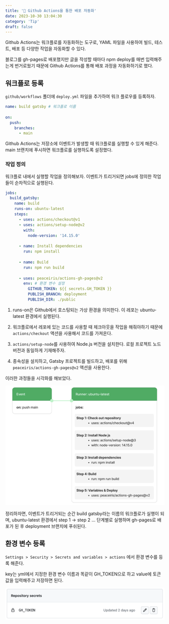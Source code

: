 ```yaml
---
title: '🤖 Github Actions을 통한 배포 자동화'
date: 2023-10-30 13:04:30
category: 'Tip'
draft: false
---
```


Github Actions는 워크플로를 자동화하는 도구로, YAML 파일을 사용하여 빌드, 테스트, 배포 등 다양한 작업을 자동화할 수 있다.

블로그를 gh-pages로 배포했지만 글을 작성할 때마다 npm deploy를 매번 입력해주는게 번거로웠기 때문에 Github Actions를 통해 배포 과정을 자동화하기로 했다.

## 워크플로 등록
`github/workflows` 폴더에 `deploy.yml` 파일을 추가하여 워크 플로우를 등록하자.

```yml
name: build gatsby # 워크플로 이름

on:
  push:
    branches:
      - main
```

Github Actions는 저장소에 이벤트가 발생할 때 워크플로를 실행할 수 있게 해준다. main 브랜치에 푸시하면 워크플로를 실행하도록 설정했다.

### 작업 정의
워크플로 내에서 실행할 작업을 정의해보자. 이벤트가 트리거되면 jobs에 정의한 작업들이 순차적으로 실행된다.

```yml
jobs:
  build_gatsby:
    name: build
    runs-on: ubuntu-latest
    steps:
      - uses: actions/checkout@v1
      - uses: actions/setup-node@v2
        with:
          node-version: '14.15.0'

      - name: Install dependencies
        run: npm install

      - name: Build
        run: npm run build

      - uses: peaceiris/actions-gh-pages@v2
        env: # 환경 변수 설정
          GITHUB_TOKEN: ${{ secrets.GH_TOKEN }}
          PUBLISH_BRANCH: deployment
          PUBLISH_DIR: ./public
```

1. runs-on은 Github에서 호스팅되는 가상 환경을 의미한다. 이 레포는 ubuntu-latest 환경에서 실행된다.

2. 워크플로에서 레포에 있는 코드를 사용할 때 체크아웃을 작업을 해줘야하기 때문에 `actions/checkout` 액션을 사용해서 코드를 가져온다.

3. `actions/setup-node`를 사용하여 Node.js 버전을 설치한다. 로컬 프로젝트 노드 버전과 동일하게 기재해주자.

4. 종속성을 설치하고, Gatsby 프로젝트를 빌드하고, 배포를 위해 `peaceiris/actions-gh-pages@v2` 액션을 사용한다.

이러한 과정들을 시각화를 해보았다.

![](./images/github-action/workflow.jpeg)

정리하자면, 이벤트가 트리거되는 순간 build gatsby라는 이름의 워크플로가 실행이 되며, ubuntu-latest 환경에서 step 1 -> step 2 ... 단계별로 실행하며 gh-pages로 배포가 된 후 deployment 브랜치에 푸쉬된다.


## 환경 변수 등록

`Settings > Security > Secrets and variables > actions` 에서 환경 변수를 등록 해준다.

key는 yml에서 지정한 환경 변수 이름과 똑같이 GH_TOKEN으로 하고 value에 토큰 값을 입력해주고 저장하면 된다.

<p align="center">
  <img alt="secret variables" src="./images/github-action/secrets variables.jpeg">
</p>
